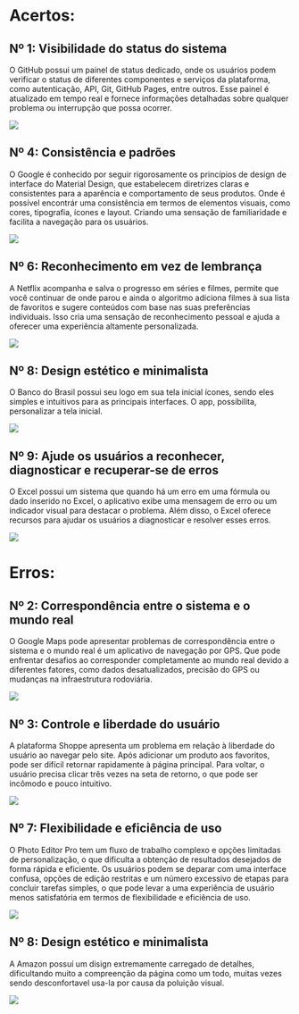 # Acertos:

## Nº 1: Visibilidade do status do sistema

O GitHub possui um painel de status dedicado, onde os usuários podem verificar o status de diferentes componentes e serviços da plataforma, como autenticação, API, Git, GitHub Pages, entre outros. Esse painel é atualizado em tempo real e fornece informações detalhadas sobre qualquer problema ou interrupção que possa ocorrer.

<img src="https://raw.githubusercontent.com/Desduh/IHC/main/Heur%C3%ADstica/imgs/git.png?token=GHSAT0AAAAAACAJHMDGR5HOH3W2EV62PRPAZDCLRQA">

## Nº 4: Consistência e padrões

O Google é conhecido por seguir rigorosamente os princípios de design de interface do Material Design, que estabelecem diretrizes claras e consistentes para a aparência e comportamento de seus produtos. Onde é possível encontrár uma consistência em termos de elementos visuais, como cores, tipografia, ícones e layout. Criando uma sensação de familiaridade e facilita a navegação para os usuários.

<img src="https://raw.githubusercontent.com/Desduh/IHC/main/Heur%C3%ADstica/imgs/google.png?token=GHSAT0AAAAAACAJHMDHQ4XZ6PUFDCZ55HE4ZDCL7YA">

## Nº 6: Reconhecimento em vez de lembrança

A Netflix acompanha e salva o progresso em séries e filmes, permite que você continuar de onde parou e ainda o algoritmo adiciona filmes à sua lista de favoritos e sugere conteúdos com base nas suas preferências individuais. Isso cria uma sensação de reconhecimento pessoal e ajuda a oferecer uma experiência altamente personalizada.

<img src="https://raw.githubusercontent.com/Desduh/IHC/main/Heur%C3%ADstica/imgs/netflix.jpg?token=GHSAT0AAAAAACAJHMDGA63L25MQQDVINO3EZDCNALQ">

## Nº 8: Design estético e minimalista

O Banco do Brasil possui seu logo em sua tela inicial ícones, sendo eles simples e intuitivos para as principais interfaces. O app, possibilita, personalizar a tela inicial.

<img src="https://github.com/Desduh/IHC/blob/main/Heur%C3%ADstica/imgs/BB.PNG?raw=true"> 

## Nº 9: Ajude os usuários a reconhecer, diagnosticar e recuperar-se de erros

O Excel possui um sistema que quando há um erro em uma fórmula ou dado inserido no Excel, o aplicativo exibe uma mensagem de erro ou um indicador visual para destacar o problema. Além disso, o Excel oferece recursos para ajudar os usuários a diagnosticar e resolver esses erros.

<img src="https://raw.githubusercontent.com/Desduh/IHC/main/Heur%C3%ADstica/imgs/excel.png?token=GHSAT0AAAAAACAJHMDHVW5FTCRHJUPNPMBOZDCM4ZQ"> 

# Erros:

## Nº 2: Correspondência entre o sistema e o mundo real

O Google Maps pode apresentar problemas de correspondência entre o sistema e o mundo real é um aplicativo de navegação por GPS. Que pode enfrentar desafios ao corresponder completamente ao mundo real devido a diferentes fatores, como dados desatualizados, precisão do GPS ou mudanças na infraestrutura rodoviária.

<img src="https://raw.githubusercontent.com/Desduh/IHC/main/Heur%C3%ADstica/imgs/maps.jpg?token=GHSAT0AAAAAACAJHMDHJJWBG6WRYCM3D4GAZDCLOYQ">

## Nº 3: Controle e liberdade do usuário

A plataforma Shoppe apresenta um problema em relação à liberdade do usuário ao navegar pelo site. Após adicionar um produto aos favoritos, pode ser difícil retornar rapidamente à página principal. Para voltar, o usuário precisa clicar três vezes na seta de retorno, o que pode ser incômodo e pouco intuitivo. 

<img src="https://raw.githubusercontent.com/Desduh/IHC/main/Heur%C3%ADstica/imgs/shopee.PNG?token=GHSAT0AAAAAACAJHMDHGFQPE66VCVEDYYA2ZDCMCEA">

## Nº 7: Flexibilidade e eficiência de uso

O Photo Editor Pro tem um fluxo de trabalho complexo e opções limitadas de personalização, o que dificulta a obtenção de resultados desejados de forma rápida e eficiente. Os usuários podem se deparar com uma interface confusa, opções de edição restritas e um número excessivo de etapas para concluir tarefas simples, o que pode levar a uma experiência de usuário menos satisfatória em termos de flexibilidade e eficiência de uso. 

<img src="https://raw.githubusercontent.com/Desduh/IHC/main/Heur%C3%ADstica/imgs/editor.png?token=GHSAT0AAAAAACAJHMDH66MQREOSRTZMS32EZDCM7VQ">

## Nº 8: Design estético e minimalista

A Amazon possuí um disign extremamente carregado de detalhes, dificultando muito a compreenção da página como um todo, muitas vezes sendo desconfortavel usa-la por causa da poluição visual.

<img src="https://github.com/Desduh/IHC/blob/main/Heur%C3%ADstica/imgs/amazon.png?raw=true"> 
